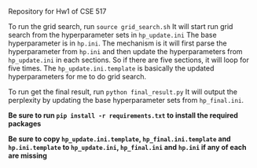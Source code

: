 Repository for Hw1 of CSE 517

To run the grid search, run
`source grid_search.sh`
It will start run grid search from the hyperparameter sets in `hp_update.ini`
The base hyperparameter is in `hp.ini`. The mechanism is it will first parse the hyperparameter from `hp.ini` and then update the hyperparameters from `hp_update.ini` in each sections. So if there are five sections, it will loop for five times. The `hp_update.ini.template` is basically the updated hyperparameters for me to do grid search.

To run get the final result, run
`python final_result.py`
It will output the perplexity by updating the base hyperparameter sets from `hp_final.ini`.

**Be sure to run `pip install -r requirements.txt` to install the required packages**

**Be sure to copy `hp_update.ini.template`, `hp_final.ini.template` and `hp.ini.template` to `hp_update.ini`, `hp_final.ini` and `hp.ini` if any of each are missing**
